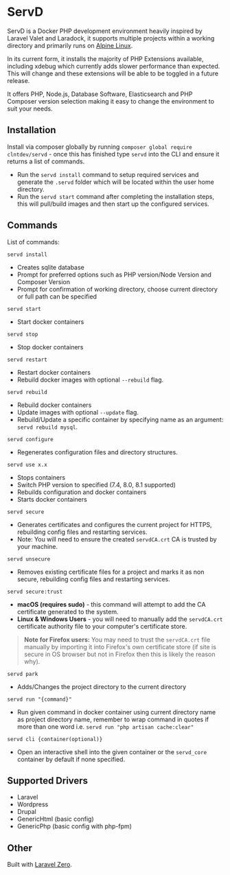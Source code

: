 # ServD
ServD is a Docker PHP development environment heavily inspired by Laravel Valet and Laradock, it supports multiple projects
within a working directory and primarily runs on [Alpine Linux](https://alpinelinux.org/).

In its current form, it installs the majority of PHP Extensions available, including xdebug which currently adds
slower performance than expected. This will change and these extensions will be able to be toggled in a future release.

It offers PHP, Node.js, Database Software, Elasticsearch and PHP Composer version selection making it easy to change the environment
to suit your needs.

## Installation

Install via composer globally by running `composer global require clntdev/servd` - once this has finished type `servd` into the CLI and ensure it returns a list of commands.

- Run the `servd install` command to setup required services and generate the `.servd` folder which will be located within the user home directory.
- Run the `servd start` command after completing the installation steps, this will pull/build images and then start up the configured services.

## Commands

List of commands:

`servd install`

- Creates sqlite database
- Prompt for preferred options such as PHP version/Node Version and Composer Version
- Prompt for confirmation of working directory, choose current directory or full path can be specified

`servd start`

- Start docker containers

`servd stop`

- Stop docker containers

`servd restart`

- Restart docker containers
- Rebuild docker images with optional `--rebuild` flag.

`servd rebuild`

- Rebuild docker containers
- Update images with optional `--update` flag.
- Rebuild/Update a specific container by specifying name as an argument: `servd rebuild mysql`.

`servd configure`

- Regenerates configuration files and directory structures.

`servd use x.x`

- Stops containers
- Switch PHP version to specified (7.4, 8.0, 8.1 supported)
- Rebuilds configuration and docker containers
- Starts docker containers

`servd secure`

- Generates certificates and configures the current project for HTTPS, rebuilding config files and restarting services.
- Note: You will need to ensure the created `servdCA.crt` CA is trusted by your machine.

`servd unsecure`

- Removes existing certificate files for a project and marks it as non secure, rebuilding config files and restarting services.

`servd secure:trust`

- **macOS (requires sudo)** - this command will attempt to add the CA certificate generated to the system.
- **Linux & Windows Users** - you will need to manually add the `servdCA.crt` certificate authority file to your computer's certificate store.

>**Note for Firefox users:** You may need to trust the `servdCA.crt` file manually by importing it into Firefox's own certificate store (if site is secure in OS browser but not in Firefox then this is likely the reason why).

`servd park`

- Adds/Changes the project directory to the current directory

`servd run "{command}"`

- Run given command in docker container using current directory name as project directory name, remember to wrap command in quotes if more than one word i.e. `servd run "php artisan cache:clear"`

`servd cli {container(optional)}`

- Open an interactive shell into the given container or the `servd_core` container by default if none specified.

## Supported Drivers

- Laravel
- Wordpress
- Drupal
- GenericHtml (basic config)
- GenericPhp (basic config with php-fpm)


## Other

Built with [Laravel Zero](https://laravel-zero.com/).
